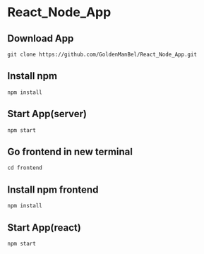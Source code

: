 # React_Node_App

## Download App
```
git clone https://github.com/GoldenManBel/React_Node_App.git
```

## Install npm
```
npm install
```

## Start App(server)
```
npm start
```

## Go frontend in new terminal
```
cd frontend
```

## Install npm frontend
```
npm install
```

## Start App(react)
```
npm start
```
